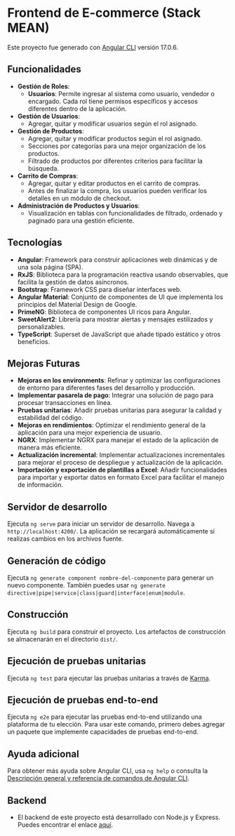 # Frontend de E-commerce (Stack MEAN)
Este proyecto fue generado con [Angular CLI](https://github.com/angular/angular-cli) versión 17.0.6.

## Funcionalidades

- **Gestión de Roles**:
  - **Usuarios**: Permite ingresar al sistema como usuario, vendedor o encargado. Cada rol tiene permisos específicos y accesos diferentes dentro de la aplicación.
- **Gestión de Usuarios**:
  - Agregar, quitar y modificar usuarios según el rol asignado.
- **Gestión de Productos**:
  - Agregar, quitar y modificar productos según el rol asignado.
  - Secciones por categorías para una mejor organización de los productos.
  - Filtrado de productos por diferentes criterios para facilitar la búsqueda.
- **Carrito de Compras**:
  - Agregar, quitar y editar productos en el carrito de compras.
  - Antes de finalizar la compra, los usuarios pueden verificar los detalles en un módulo de checkout.
- **Administración de Productos y Usuarios**:
  - Visualización en tablas con funcionalidades de filtrado, ordenado y paginado para una gestión eficiente.

## Tecnologías
- **Angular**: Framework para construir aplicaciones web dinámicas y de una sola página (SPA).
- **RxJS**: Biblioteca para la programación reactiva usando observables, que facilita la gestión de datos asíncronos.
- **Bootstrap**: Framework CSS para diseñar interfaces web.
- **Angular Material**: Conjunto de componentes de UI que implementa los principios del Material Design de Google.
- **PrimeNG**: Biblioteca de componentes UI ricos para Angular.
- **SweetAlert2**: Librería para mostrar alertas y mensajes estilizados y personalizables.
- **TypeScript**: Superset de JavaScript que añade tipado estático y otros beneficios.

## Mejoras Futuras
- **Mejoras en los environments**: Refinar y optimizar las configuraciones de entorno para diferentes fases del desarrollo y producción.
- **Implementar pasarela de pago**: Integrar una solución de pago para procesar transacciones en línea.
- **Pruebas unitarias**: Añadir pruebas unitarias para asegurar la calidad y estabilidad del código.
- **Mejoras en rendimientos**: Optimizar el rendimiento general de la aplicación para una mejor experiencia de usuario.
- **NGRX**: Implementar NGRX para manejar el estado de la aplicación de manera más eficiente.
- **Actualización incremental**: Implementar actualizaciones incrementales para mejorar el proceso de despliegue y actualización de la aplicación.
- **Importación y exportación de plantillas a Excel**: Añadir funcionalidades para importar y exportar datos en formato Excel para facilitar el manejo de información.

## Servidor de desarrollo

Ejecuta `ng serve` para iniciar un servidor de desarrollo. Navega a `http://localhost:4200/`. La aplicación se recargará automáticamente si realizas cambios en los archivos fuente.

## Generación de código

Ejecuta `ng generate component nombre-del-componente` para generar un nuevo componente. También puedes usar `ng generate directive|pipe|service|class|guard|interface|enum|module`.

## Construcción

Ejecuta `ng build` para construir el proyecto. Los artefactos de construcción se almacenarán en el directorio `dist/`.

## Ejecución de pruebas unitarias

Ejecuta `ng test` para ejecutar las pruebas unitarias a través de [Karma](https://karma-runner.github.io).

## Ejecución de pruebas end-to-end

Ejecuta `ng e2e` para ejecutar las pruebas end-to-end utilizando una plataforma de tu elección. Para usar este comando, primero debes agregar un paquete que implemente capacidades de pruebas end-to-end.

## Ayuda adicional

Para obtener más ayuda sobre Angular CLI, usa `ng help` o consulta la [Descripción general y referencia de comandos de Angular CLI](https://angular.io/cli).

## Backend
- El backend de este proyecto está desarrollado con Node.js y Express. Puedes encontrar el enlace [aquí](https://github.com/FernandezFederico/ecommerce-backend_express).


